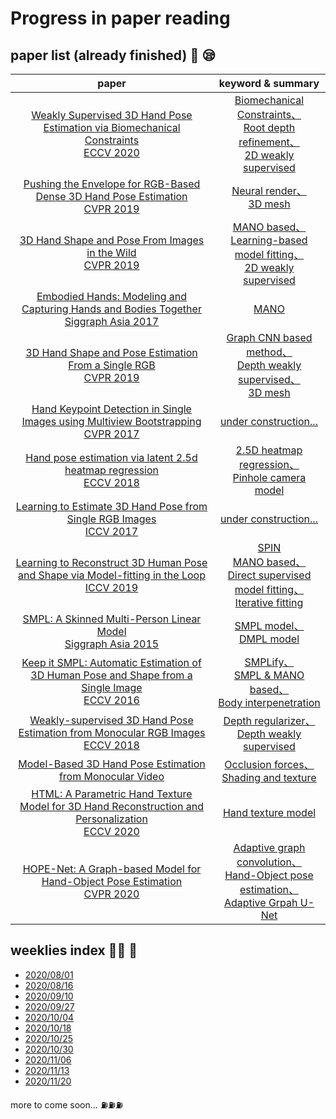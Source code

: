 # Progress in paper reading

## paper list (already finished) :book: :sleepy:

paper |keyword & summary
:-: | :-: 
[Weakly Supervised 3D Hand Pose Estimation via Biomechanical Constraints<br>ECCV 2020](https://arxiv.org/pdf/2003.09282.pdf)| [Biomechanical Constraints、<br>Root depth refinement、<br>2D weakly supervised](/weeklies/8weekly.md)
[Pushing the Envelope for RGB-Based Dense 3D Hand Pose Estimation<br>CVPR 2019](https://openaccess.thecvf.com/content_CVPR_2019/papers/Baek_Pushing_the_Envelope_for_RGB-Based_Dense_3D_Hand_Pose_Estimation_CVPR_2019_paper.pdf)|[Neural render、<br>3D mesh](/weeklies/7weekly.md)
[3D Hand Shape and Pose From Images in the Wild<br>CVPR 2019](https://arxiv.org/pdf/1902.03451.pdf)|[MANO based、<br>Learning-based model fitting、<br>2D weakly supervised](weeklies/8weekly.md)
[Embodied Hands: Modeling and Capturing Hands and Bodies Together<br>Siggraph Asia 2017](https://www.is.mpg.de/uploads_file/attachment/attachment/392/Embodied_Hands_SiggraphAsia2017.pdf)|[MANO](weeklies/8weekly.md)
[3D Hand Shape and Pose Estimation From a Single RGB<br>CVPR 2019](https://arxiv.org/pdf/1903.00812.pdf)|[Graph CNN based method、<br>Depth weakly supervised、<br>3D mesh](weeklies/7weekly.md)
[Hand Keypoint Detection in Single Images using Multiview Bootstrapping<br>CVPR 2017](/picture/push.jpeg)|[under construction...](/picture/push.jpeg)
[Hand pose estimation via latent 2.5d heatmap regression<br>ECCV 2018](https://arxiv.org/pdf/1804.09534.pdf)|[2.5D heatmap regression、<br>Pinhole camera model](weeklies/8.5weekly.md)
[Learning to Estimate 3D Hand Pose from Single RGB Images<br>ICCV 2017](/picture/push.jpeg)|[under construction...](/picture/push.jpeg)
[Learning to Reconstruct 3D Human Pose and Shape via Model-fitting in the Loop<br>ICCV 2019](https://arxiv.org/pdf/1909.12828.pdf)|[SPIN<br>MANO based、<br>Direct supervised model fitting、<br>Iterative fitting](weeklies/8weekly.md)
[SMPL: A Skinned Multi-Person Linear Model<br>Siggraph Asia 2015](http://files.is.tue.mpg.de/black/papers/SMPL2015.pdf)|[SMPL model、<br>DMPL model](/picture/push.jpeg)
[Keep it SMPL: Automatic Estimation of 3D Human Pose and Shape from a Single Image<br>ECCV 2016](https://arxiv.org/pdf/1607.08128.pdf)|[SMPLify、<br>SMPL & MANO based、<br>Body interpenetration](weeklies/8weekly.md)
[Weakly-supervised 3D Hand Pose Estimation from Monocular RGB Images <br>ECCV 2018](https://openaccess.thecvf.com/content_ECCV_2018/papers/Yujun_Cai_Weakly-supervised_3D_Hand_ECCV_2018_paper.pdf)|[Depth regularizer、<br>Depth weakly supervised](weeklies/7weekly.md)
[Model-Based 3D Hand Pose Estimation from Monocular Video](http://www.cs.toronto.edu/~fleet/research/Papers/handTrackerPAMI.pdf)|[Occlusion forces、<br>Shading and texture](weeklies/9weekly.md)
[HTML: A Parametric Hand Texture Model for 3D Hand Reconstruction and Personalization<br>ECCV 2020](https://handtracker.mpi-inf.mpg.de/projects/HandTextureModel/content/HandTextureModel_ECCV2020.pdf)|[Hand texture model](weeklies/9weekly.md)
[HOPE-Net: A Graph-based Model for Hand-Object Pose Estimation<br>CVPR 2020](https://openaccess.thecvf.com/content_CVPR_2020/papers/Doosti_HOPE-Net_A_Graph-Based_Model_for_Hand-Object_Pose_Estimation_CVPR_2020_paper.pdf)|[Adaptive graph convolution、<br>Hand-Object pose estimation、<br>Adaptive Grpah U-Net]()

## weeklies index :man_teacher: :raising_hand:
* [2020/08/01](weeklies/1weekly.md) 
* [2020/08/16](weeklies/2weekly.md)
* [2020/09/10](weeklies/3weekly.md)
* [2020/09/27](weeklies/4weekly.md)
* [2020/10/04](weeklies/5weekly.md)
* [2020/10/18](weeklies/7weekly.md)
* [2020/10/25](weeklies/7.5weekly.md) 
* [2020/10/30](weeklies/8weekly.md)
* [2020/11/06](weeklies/8.5weekly.md)
* [2020/11/13](weeklies/9weekly.md)
* [2020/11/20](weeklies/9.5weekly.md)


more to come soon... :fuelpump::fuelpump::fuelpump: